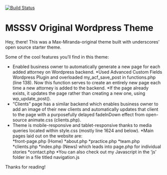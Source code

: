 [![Build Status](https://travis-ci.org/Automattic/_s.svg?branch=master)](https://travis-ci.org/Automattic/_s)

MSSSV Original Wordpress Theme
===

Hey, there! This was a Max-Miranda-original theme built with underscores’ open source starter theme. 

Some of the cool features you’ll find in this theme:
* Enabled business owner to automatically generate a new page for each added attorney on Wordpress backend.
	*Used Advanced Custom Fields Wordpress Plugin and overloaded my_acf_save_post in functions.php (line 138). Now this function serves to create an entirely new page each time a new attorney is added to the backend. 
	*If the page already exists, it updates the page rather than creating a new one, using wp_update_post(). 
* “Clients” page has a similar backend which enables business owner to add an image of their new clients and automatically updates that client to the page with a purposefully delayed fadeInDown effect from open-source animate.css (clients.php).
* Theme is mobile-responsive and tablet-responsive thanks to media queries located within style.css (mostly line 1624 and below). 
*Main pages laid out on the website are:  
	*front-page.php (Home) 
	*about.php
	*practice.php
	*team.php
	*clients.php
	*index.php (News) which leads into page.php for individual stories
	*contact.php
*You can also check out my Javascript in the ‘js’ folder in a file titled navigation.js

Thanks for reading! 